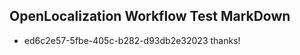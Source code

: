## OpenLocalization Workflow Test MarkDown
* ed6c2e57-5fbe-405c-b282-d93db2e32023 thanks!

<!--HONumber=Jul16_HO4-->


